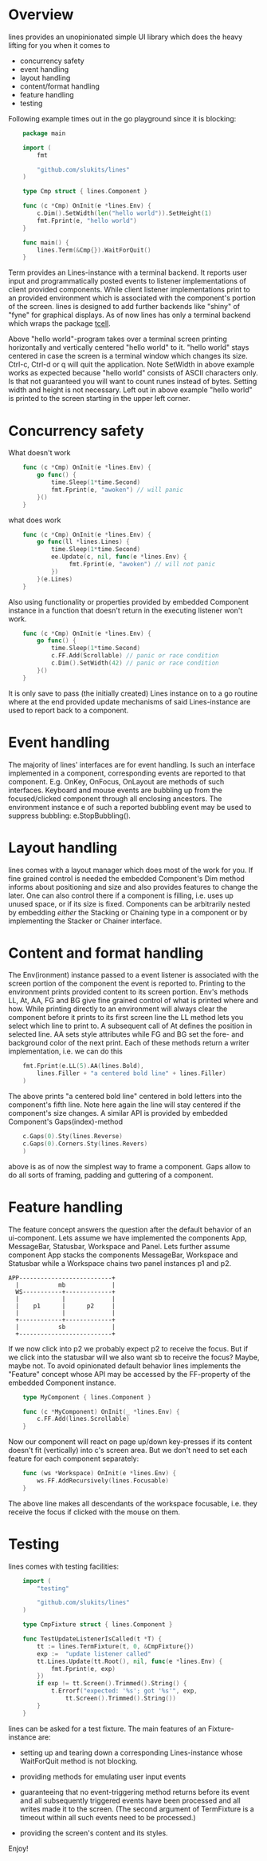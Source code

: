# Overview

lines provides an unopinionated simple UI library which does the heavy
lifting for you when it comes to

* concurrency safety
* event handling
* layout handling
* content/format handling
* feature handling
* testing

Following example times out in the go playground since it is blocking:

```go
    package main

	import (
	    fmt

	    "github.com/slukits/lines"
	)

	type Cmp struct { lines.Component }

	func (c *Cmp) OnInit(e *lines.Env) {
	    c.Dim().SetWidth(len("hello world")).SetHeight(1)
	    fmt.Fprint(e, "hello world")
	}

	func main() {
	    lines.Term(&Cmp{}).WaitForQuit()
	}
```

Term provides an Lines-instance with a terminal backend.  It reports
user input and programmatically posted events to listener
implementations of client provided components.  While client listener
implementations print to an provided environment which is associated
with the component's portion of the screen.  lines is designed to 
add further backends like "shiny" of "fyne" for graphical displays.  As
of now lines has only a terminal backend which wraps the package
[tcell](https://github.com/gdamore/tcell).

Above "hello world"-program takes over a terminal screen printing
horizontally and vertically centered "hello world" to it.  "hello world"
stays centered in case the screen is a terminal window which changes its
size.  Ctrl-c, Ctrl-d or q will quit the application.  Note SetWidth in
above example works as expected because "hello world" consists of ASCII
characters only.  Is that not guaranteed you will want to count runes
instead of bytes.  Setting width and height is not necessary.  Left out
in above example "hello world" is printed to the screen starting in the
upper left corner.


# Concurrency safety

What doesn't work

```go
    func (c *Cmp) OnInit(e *lines.Env) {
        go func() {
            time.Sleep(1*time.Second)
            fmt.Fprint(e, "awoken") // will panic
        }()
    }
```

what does work

```go
    func (c *Cmp) OnInit(e *lines.Env) {
        go func(ll *lines.Lines) {
            time.Sleep(1*time.Second)
            ee.Update(c, nil, func(e *lines.Env) {
                 fmt.Fprint(e, "awoken") // will not panic
            })
        }(e.Lines)
    }
```

Also using functionality or properties provided by embedded Component
instance in a function that doesn't return in the executing listener
won't work.

```go
    func (c *Cmp) OnInit(e *lines.Env) {
        go func() {
            time.Sleep(1*time.Second)
            c.FF.Add(Scrollable) // panic or race condition
            c.Dim().SetWidth(42) // panic or race condition
        }()
    }
```

It is only save to pass (the initially created) Lines instance 
on to a go routine where at the end provided update mechanisms of
said Lines-instance are used to report back to a component.

# Event handling

The majority of lines' interfaces are for event handling.  Is such an
interface implemented in a component, corresponding events are reported
to that component.  E.g. OnKey, OnFocus, OnLayout are methods of such
interfaces.  Keyboard and mouse events are bubbling up from the
focused/clicked component through all enclosing ancestors.  The
environment instance e of such a reported bubbling event may be used to
suppress bubbling: e.StopBubbling().

# Layout handling

lines comes with a layout manager which does most of the work for you.
If fine grained control is needed the embedded Component's Dim method
informs about positioning and size and also provides features to change
the later.  One can also control there if a component is filling, i.e.
uses up unused space, or if its size is fixed.  Components can be
arbitrarily nested by embedding *either* the Stacking or Chaining type in
a component or by implementing the Stacker or Chainer interface.

# Content and format handling

The Env(ironment) instance passed to a event listener is associated with
the screen portion of the component the event is reported to.  Printing
to the environment prints provided content to its screen portion.  Env's
methods LL, At, AA, FG and BG give fine grained control of what is
printed where and how.  While printing directly to an environment will
always clear the component before it prints to its first screen line the
LL method lets you select which line to print to.  A subsequent call of
At defines the position in selected line.  AA sets style attributes
while FG and BG set the fore- and background color of the next print.
Each of these methods return a writer implementation, i.e. we can do
this

```go
	fmt.Fprint(e.LL(5).AA(lines.Bold),
	    lines.Filler + "a centered bold line" + lines.Filler)
	)
```

The above prints "a centered bold line" centered in bold letters into
the component's fifth line.  Note here again the line will stay centered
if the component's size changes.  A similar API is provided by embedded
Component's Gaps(index)-method

```go
	c.Gaps(0).Sty(lines.Reverse)
	c.Gaps(0).Corners.Sty(lines.Revers)
	)
```

above is as of now the simplest way to frame a component.  Gaps allow to
do all sorts of framing, padding and guttering of a component.

# Feature handling

The feature concept answers the question after the default behavior of
an ui-component.  Lets assume we have implemented the components App,
MessageBar, Statusbar, Workspace and Panel.  Lets further assume
component App stacks the components MessageBar, Workspace and Statusbar
while a Workspace  chains two panel instances p1 and p2.

    APP--------------------------+
      |           mb             |
      WS-----------+-------------+
      |            |             |
      |    p1      |      p2     |
      |            |             |
      +------------+-------------+
      |           sb             |
      +--------------------------+

If we now click into p2 we probably expect p2 to receive the focus.  But
if we click into the statusbar will we also want sb to receive the
focus? Maybe, maybe not.  To avoid opinionated default behavior lines
implements the "Feature" concept whose API may be accessed by the
FF-property of the embedded Component instance.

```go
    type MyComponent { lines.Component }

    func (c *MyComponent) OnInit(_ *lines.Env) {
        c.FF.Add(lines.Scrollable)
    }
```

Now our component will react on page up/down key-presses if its content
doesn't fit (vertically) into c's screen area.  But we don't need to set
each feature for each component separately:

```go
    func (ws *Workspace) OnInit(e *lines.Env) {
        ws.FF.AddRecursively(lines.Focusable)
    }
```

The above line makes all descendants of the workspace focusable, i.e.
they receive the focus if clicked with the mouse on them.


# Testing

lines comes with testing facilities:

```go
    import (
        "testing"

        "github.com/slukits/lines"
    )

    type CmpFixture struct { lines.Component }

    func TestUpdateListenerIsCalled(t *T) {
        tt := lines.TermFixture(t, 0, &CmpFixture{})
        exp :=  "update listener called"
        tt.Lines.Update(tt.Root(), nil, func(e *lines.Env) {
            fmt.Fprint(e, exp)
        })
        if exp != tt.Screen().Trimmed().String() {
            t.Errorf("expected: '%s'; got '%s'", exp,
                tt.Screen().Trimmed().String())
        }
    }
```

lines can be asked for a test fixture.  The main features of an
Fixture-instance are:

* setting up and tearing down a corresponding Lines-instance whose
  WaitForQuit method is not blocking.

* providing methods for emulating user input events

* guaranteeing that no event-triggering method returns before its event
  and all subsequently triggered events have been processed and all
  writes made it to the screen.  (The second argument of TermFixture is
  a timeout within all such events need to be processed.)

* providing the screen's content and its styles.

Enjoy!
